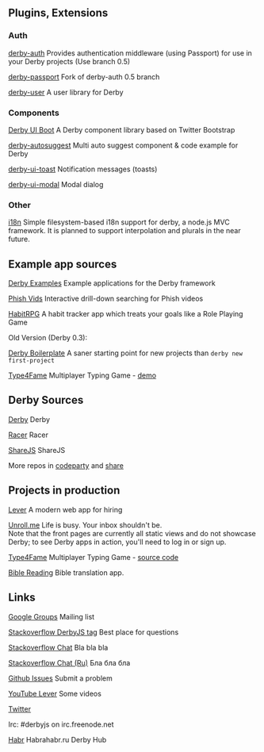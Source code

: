 ## Plugins, Extensions

### Auth

[derby-auth](https://github.com/lefnire/derby-auth/tree/0.5)
Provides authentication middleware (using Passport) for use in your Derby projects (Use branch 0.5)

[derby-passport](https://github.com/Exegra/derby-passport)
Fork of derby-auth 0.5 branch

[derby-user](https://npmjs.org/package/derby-user)
A user library for Derby

### Components

[Derby UI Boot](https://github.com/codeparty/derby-ui-boot)
A Derby component library based on Twitter Bootstrap

[derby-autosuggest](https://github.com/1N50MN14/derby-autosuggest)
Multi auto suggest component & code example for Derby

[derby-ui-toast](https://github.com/ile/derby-ui-toast)
Notification messages (toasts)

[derby-ui-modal](https://github.com/ile/derby-ui-modal)
Modal dialog

### Other

[i18n](https://github.com/jamesknelson/derby-i18n)
Simple filesystem-based i18n support for derby, a node.js MVC framework. It is planned to support interpolation and plurals in the near future.


## Example app sources

[Derby Examples](https://github.com/codeparty/derby-examples)
Example applications for the Derby framework

[Phish Vids](https://github.com/switz/phishvids)
Interactive drill-down searching for Phish videos

[HabitRPG](https://github.com/HabitRPG/habitrpg/tree/challenges-and-0.5)
A habit tracker app which treats your goals like a Role Playing Game

Old Version (Derby 0.3):

[Derby Boilerplate](https://github.com/switz/derby-boilerplate)
A saner starting point for new projects than `derby new first-project`

[Type4Fame](https://github.com/cray0000/type4fame)
Multiplayer Typing Game - [demo](http://type4fame.com/)


## Derby Sources

[Derby](https://github.com/codeparty/derby)
Derby

[Racer](https://github.com/codeparty/racer)
Racer

[ShareJS](https://github.com/share/ShareJS)
ShareJS

More repos in [codeparty](https://github.com/codeparty) and [share](https://github.com/share)


## Projects in production

[Lever](https://lever.co/)
A modern web app for hiring

[Unroll.me](https://unroll.me)
Life is busy. Your inbox shouldn't be.  
Note that the front pages are currently all static views and do not showcase Derby; to see Derby apps in 
action, you'll need to log in or sign up.

[Type4Fame](http://type4fame.com/)
Multiplayer Typing Game - [source code](https://github.com/cray0000/type4fame)

[Bible Reading](http://bibliaolvaso.hu/ujforditas/1moz/1)
Bible translation app.


## Links

[Google Groups](http://groups.google.com/group/derbyjs)
Mailing list

[Stackoverflow DerbyJS tag](http://stackoverflow.com/questions/tagged/derbyjs)
Best place for questions

[Stackoverflow Chat](http://chat.stackoverflow.com/rooms/41933/derbyjs)
Bla bla bla

[Stackoverflow Chat (Ru)](http://chat.stackoverflow.com/rooms/41934/derbyjs-ru)
Бла бла бла

[Github Issues](http://github.com/derbyjs/derby/issues)
Submit a problem

[YouTube Lever](https://www.youtube.com/user/LeverApp)
Some videos

[Twitter](https://twitter.com/derbyjs)

Irc: #derbyjs on irc.freenode.net

[Habr](http://habrahabr.ru/hub/derbyjs/)
Habrahabr.ru Derby Hub
